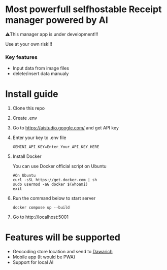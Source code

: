 # Most powerfull selfhostable Receipt manager powered by AI
⚠️This manager app is under development!!!

 Use at your own risk!!!

### Key features
- Input data from image files
- delete/insert data manualy

# Install guide
1. Clone this repo
2. Create .env
3. Go to https://aistudio.google.com/ and get API key
4. Enter your key to .env file
    ```
    GEMINI_API_KEY=Enter_Your_API_KEY_HERE
    ```
5. Install Docker

    You can use Docker official script on Ubuntu
    ```
    #On Ubuntu
    curl -sSL https://get.docker.com | sh
    sudo usermod -aG docker $(whoami)
    exit
    ```

6. Run the command below to start server

    ```
    docker compose up --build
    ```
7. Go to http://localhost:5001

# Features will be supported
- Geocoding store location and send to [Dawarich](https://github.com/Freika/dawarich)
- Mobile app (It would be PWA)
- Support for local AI
